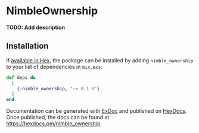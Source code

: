 # NimbleOwnership

**TODO: Add description**

## Installation

If [available in Hex](https://hex.pm/docs/publish), the package can be installed
by adding `nimble_ownership` to your list of dependencies in `mix.exs`:

```elixir
def deps do
  [
    {:nimble_ownership, "~> 0.1.0"}
  ]
end
```

Documentation can be generated with [ExDoc](https://github.com/elixir-lang/ex_doc)
and published on [HexDocs](https://hexdocs.pm). Once published, the docs can
be found at <https://hexdocs.pm/nimble_ownership>.

